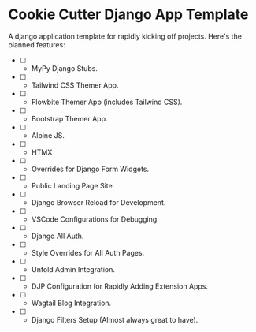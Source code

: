 # Cookie Cutter Django App Template

A django application template for rapidly kicking off projects. Here's the planned features:

- [ ] - MyPy Django Stubs.
- [ ] - Tailwind CSS Themer App.
- [ ] - Flowbite Themer App (includes Tailwind CSS).
- [ ] - Bootstrap Themer App.
- [ ] - Alpine JS.
- [ ] - HTMX
- [ ] - Overrides for Django Form Widgets.
- [ ] - Public Landing Page Site.
- [ ] - Django Browser Reload for Development.
- [ ] - VSCode Configurations for Debugging.
- [ ] - Django All Auth.
- [ ] - Style Overrides for All Auth Pages.
- [ ] - Unfold Admin Integration.
- [ ] - DJP Configuration for Rapidly Adding Extension Apps.
- [ ] - Wagtail Blog Integration.
- [ ] - Django Filters Setup (Almost always great to have).
